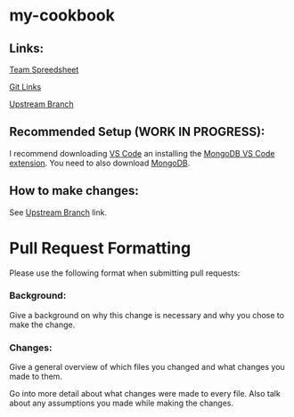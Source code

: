 # my-cookbook

## Links:

[Team Spreedsheet](https://docs.google.com/spreadsheets/d/1hKtgQ5t0tkRawq-LUhJB8PN4NPBmyvGZ9104j4OYsQo/edit?usp=sharing)

[Git Links](https://docs.google.com/document/d/1Rm4ZFx0NWglbLO_My3vsZ5UCj4ztsCsujRUsgrwh-kU/edit?usp=sharing)

[Upstream Branch](https://www.geeksforgeeks.org/how-to-set-upstream-branch-on-git/?fbclid=IwAR0PjfBpXNjg3K_D7IT08zvWw8_NOCrEwjn_TthBTHSYhwMyWatcxDCUgV8#)

## Recommended Setup (WORK IN PROGRESS):

I recommend downloading [VS Code](https://code.visualstudio.com/) an installing the [MongoDB VS Code extension](https://marketplace.visualstudio.com/items?itemName=mongodb.mongodb-vscode). You need to also download [MongoDB](https://www.mongodb.com/docs/manual/tutorial/install-mongodb-on-os-x/).

## How to make changes:

See [Upstream Branch](https://www.geeksforgeeks.org/how-to-set-upstream-branch-on-git/?fbclid=IwAR0PjfBpXNjg3K_D7IT08zvWw8_NOCrEwjn_TthBTHSYhwMyWatcxDCUgV8#) link.

# Pull Request Formatting

Please use the following format when submitting pull requests:

### **Background:**

Give a background on why this change is necessary and why you chose to make the change.

### **Changes:**

Give a general overview of which files you changed and what changes you made to them.

Go into more detail about what changes were made to every file. Also talk about any assumptions you made while making the changes.
